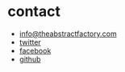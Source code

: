 # contact

* <info@theabstractfactory.com>
* [twitter](http://twitter.com/#!/TheAbstractFact)
* [facebook](http://www.facebook.com/pages/The-Abstract-Factory/)
* [github](http://github.com/theabstractfactory)